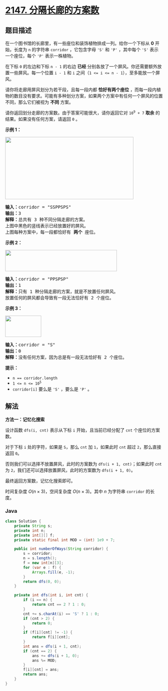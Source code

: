 # [2147. 分隔长廊的方案数](https://leetcode.cn/problems/number-of-ways-to-divide-a-long-corridor)

## 题目描述

<p>在一个图书馆的长廊里，有一些座位和装饰植物排成一列。给你一个下标从 <strong>0</strong>&nbsp;开始，长度为 <code>n</code>&nbsp;的字符串&nbsp;<code>corridor</code>&nbsp;，它包含字母&nbsp;<code>'S'</code> 和&nbsp;<code>'P'</code>&nbsp;，其中每个&nbsp;<code>'S'</code>&nbsp;表示一个座位，每个&nbsp;<code>'P'</code>&nbsp;表示一株植物。</p>

<p>在下标 <code>0</code>&nbsp;的左边和下标 <code>n - 1</code>&nbsp;的右边 <strong>已经</strong>&nbsp;分别各放了一个屏风。你还需要额外放置一些屏风。每一个位置&nbsp;<code>i - 1</code> 和&nbsp;<code>i</code>&nbsp;之间（<code>1 &lt;= i &lt;= n - 1</code>），至多能放一个屏风。</p>

<p>请你将走廊用屏风划分为若干段，且每一段内都 <strong>恰好有两个座位</strong>&nbsp;，而每一段内植物的数目没有要求。可能有多种划分方案，如果两个方案中有任何一个屏风的位置不同，那么它们被视为 <strong>不同</strong> 方案。</p>

<p>请你返回划分走廊的方案数。由于答案可能很大，请你返回它对&nbsp;<code>10<sup>9</sup> + 7</code>&nbsp;<strong>取余</strong>&nbsp;的结果。如果没有任何方案，请返回&nbsp;<code>0</code>&nbsp;。</p>

<p><strong>示例 1：</strong></p>

<p><img alt="" src="https://fastly.jsdelivr.net/gh/doocs/leetcode@main/solution/2100-2199/2147.Number%20of%20Ways%20to%20Divide%20a%20Long%20Corridor/images/1.png" style="width: 410px; height: 199px;"></p>

<pre><b>输入：</b>corridor = "SSPPSPS"
<b>输出：</b>3
<b>解释：</b>总共有 3 种不同分隔走廊的方案。
上图中黑色的竖线表示已经放置好的屏风。
上图每种方案中，每一段都恰好有 <strong>两个</strong>&nbsp;座位。
</pre>

<p><strong>示例 2：</strong></p>

<p><img alt="" src="https://fastly.jsdelivr.net/gh/doocs/leetcode@main/solution/2100-2199/2147.Number%20of%20Ways%20to%20Divide%20a%20Long%20Corridor/images/2.png" style="width: 357px; height: 68px;"></p>

<pre><b>输入：</b>corridor = "PPSPSP"
<b>输出：</b>1
<b>解释：</b>只有 1 种分隔走廊的方案，就是不放置任何屏风。
放置任何的屏风都会导致有一段无法恰好有 2 个座位。
</pre>

<p><strong>示例 3：</strong></p>

<p><img alt="" src="https://fastly.jsdelivr.net/gh/doocs/leetcode@main/solution/2100-2199/2147.Number%20of%20Ways%20to%20Divide%20a%20Long%20Corridor/images/3.png" style="width: 115px; height: 68px;"></p>

<pre><b>输入：</b>corridor = "S"
<b>输出：</b>0
<b>解释：</b>没有任何方案，因为总是有一段无法恰好有 2 个座位。
</pre>

<p><strong>提示：</strong></p>

<ul>
	<li><code>n == corridor.length</code></li>
	<li><code>1 &lt;= n &lt;= 10<sup>5</sup></code></li>
	<li><code>corridor[i]</code>&nbsp;要么是&nbsp;<code>'S'</code>&nbsp;，要么是&nbsp;<code>'P'</code> 。</li>
</ul>

## 解法

**方法一：记忆化搜索**

设计函数 `dfs(i, cnt)` 表示从下标 `i` 开始，且当前已经分配了 `cnt` 个座位的方案数。

对于下标 `i` 处的字符，如果是 `S`，那么 `cnt` 加 `1`，如果此时 `cnt` 超过 `2`，那么直接返回 `0`。

否则我们可以选择不放置屏风，此时的方案数为 `dfs(i + 1, cnt)`；如果此时 `cnt` 为 `2`，我们还可以选择放置屏风，此时的方案数为 `dfs(i + 1, 0)`。

最终返回方案数，记忆化搜索即可。

时间复杂度 $O(n\times 3)$，空间复杂度 $O(n\times 3)$。其中 $n$ 为字符串 `corridor` 的长度。

### **Java**

```java
class Solution {
    private String s;
    private int n;
    private int[][] f;
    private static final int MOD = (int) 1e9 + 7;

    public int numberOfWays(String corridor) {
        s = corridor;
        n = s.length();
        f = new int[n][3];
        for (var e : f) {
            Arrays.fill(e, -1);
        }
        return dfs(0, 0);
    }

    private int dfs(int i, int cnt) {
        if (i == n) {
            return cnt == 2 ? 1 : 0;
        }
        cnt += s.charAt(i) == 'S' ? 1 : 0;
        if (cnt > 2) {
            return 0;
        }
        if (f[i][cnt] != -1) {
            return f[i][cnt];
        }
        int ans = dfs(i + 1, cnt);
        if (cnt == 2) {
            ans += dfs(i + 1, 0);
            ans %= MOD;
        }
        f[i][cnt] = ans;
        return ans;
    }
}
```
